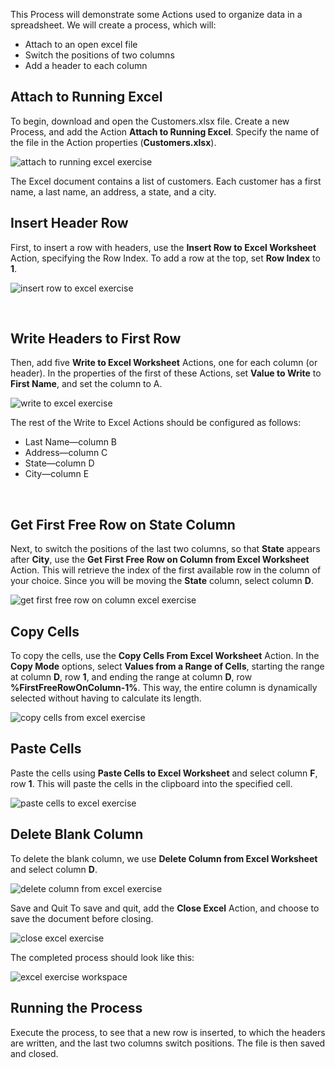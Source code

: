 This Process will demonstrate some Actions used to organize data in a spreadsheet. We will create a process, which will:
* Attach to an open excel file
* Switch the positions of two columns
* Add a header to each column

## Attach to Running Excel
To begin, download and open the Customers.xlsx file. Create a new Process, and add the Action **Attach to Running Excel**. Specify the name of the file in the Action properties (**Customers.xlsx**).
  
![attach to running excel exercise](..\media\attach-to-running-excel-exercise.png)


The Excel document contains a list of customers. Each customer has a first name, a last name, an address, a state, and a city. 
 
## Insert Header Row
First, to insert a row with headers, use the **Insert Row to Excel Worksheet** Action, specifying the Row Index. To add a row at the top, set **Row Index** to **1**. 
  
![insert row to excel exercise](..\media\insert-row-to-excel-exercise.png)

 
## Write Headers to First Row
Then, add five **Write to Excel Worksheet** Actions, one for each column (or header). In the properties of the first of these Actions, set **Value to Write** to **First Name**, and set the column to A. 
  
![write to excel exercise](..\media\write-to-excel-exercise.png)


The rest of the Write to Excel Actions should be configured as follows:
* Last Name—column B
* Address—column C
* State—column D
* City—column E

 
## Get First Free Row on State Column
Next, to switch the positions of the last two columns, so that **State** appears after **City**, use the **Get First Free Row on Column from Excel Worksheet** Action. This will retrieve the index of the first available row in the column of your choice. Since you will be moving the **State** column, select column **D**.
  
  
![get first free row on column excel exercise](..\media\get-first-free-row-on-column-excel-exercise.png)


## Copy Cells
To copy the cells, use the **Copy Cells From Excel Worksheet** Action. In the **Copy Mode** options, select **Values from a Range of Cells**, starting the range at column **D**, row **1**, and ending the range at column **D**, row **%FirstFreeRowOnColumn-1%**. This way, the entire column is dynamically selected without having to calculate its length.
  

![copy cells from excel exercise](..\media\copy-cells-from-excel-exercise.png)


## Paste Cells
Paste the cells using **Paste Cells to Excel Worksheet** and select column **F**, row **1**. This will paste the cells in the clipboard into the specified cell.
  

![paste cells to excel exercise](..\media\paste-cells-to-excel-exercise.png)


## Delete Blank Column
To delete the blank column, we use **Delete Column from Excel Worksheet** and select column **D**.
  

![delete column from excel exercise](..\media\delete-column-from-excel-exercise.png)

 
Save and Quit
To save and quit, add the **Close Excel** Action, and choose to save the document before closing.
  
![close excel exercise](..\media\close-excel-exercise.png)


The completed process should look like this:
  

![excel exercise workspace](..\media\excel-exercise-workspace.png)


## Running the Process
Execute the process, to see that a new row is inserted, to which the headers are written, and the last two columns switch positions. The file is then saved and closed.